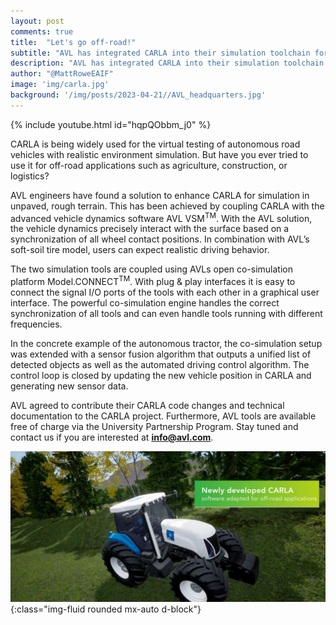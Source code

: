 ```yaml
---
layout: post
comments: true
title:  "Let's go off-road!"
subtitle: "AVL has integrated CARLA into their simulation toolchain for autonomous driving use cases in unpaved terrain"
description: "AVL has integrated CARLA into their simulation toolchain for autonomous driving use cases in unpaved terrain"
author: "@MattRoweEAIF"
image: 'img/carla.jpg'
background: '/img/posts/2023-04-21//AVL_headquarters.jpg'
---
```


{% include youtube.html id="hqpQObbm_j0" %}

CARLA is being widely used for the virtual testing of autonomous road vehicles with realistic
environment simulation. But have you ever tried to use it for off-road applications such as
agriculture, construction, or logistics?

AVL engineers have found a solution to enhance CARLA for simulation in unpaved, rough
terrain. This has been achieved by coupling CARLA with the advanced vehicle dynamics
software AVL VSM<sup>TM</sup>. With the AVL solution, the vehicle dynamics precisely interact with the
surface based on a synchronization of all wheel contact positions. In combination with AVL’s
soft-soil tire model, users can expect realistic driving behavior.

The two simulation tools are coupled using AVLs open co-simulation platform
Model.CONNECT<sup>TM</sup>. With plug & play interfaces it is easy to connect the signal I/O ports of the
tools with each other in a graphical user interface. The powerful co-simulation engine handles
the correct synchronization of all tools and can even handle tools running with different
frequencies.

In the concrete example of the autonomous tractor, the co-simulation setup was extended with
a sensor fusion algorithm that outputs a unified list of detected objects as well as the automated
driving control algorithm. The control loop is closed by updating the new vehicle position in
CARLA and generating new sensor data.

AVL agreed to contribute their CARLA code changes and technical documentation to the
CARLA project. Furthermore, AVL tools are available free of charge via the University
Partnership Program. Stay tuned and contact us if you are interested at [__info@avl.com__](mailto:info@avl.com).

![avl_tractor](/img/posts/2023-04-21/avl_tractor.png){:class="img-fluid rounded mx-auto d-block"}
